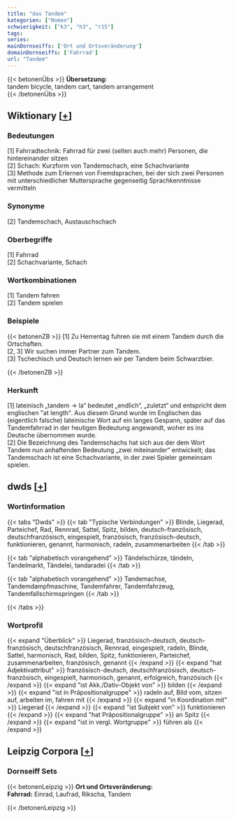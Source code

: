 ```yaml
---
title: "das Tandem"
kategorien: ["Nomen"]
schwierigkeit: ["k3", "h3", "r15"]
tags:
series:
mainDornseiffs: ['Ort und Ortsveränderung']
domainDornseiffs: ['Fahrrad']
url: "Tandem"
---
```


{{< betonenÜbs >}}
**Übersetzung:**  
tandem bicycle, tandem cart, tandem arrangement  
{{< /betonenÜbs >}}

## Wiktionary [[+](https://de.wiktionary.org/wiki/Tandem)]

### Bedeutungen
[1] Fahrradtechnik: Fahrrad für zwei (selten auch mehr) Personen, die hintereinander sitzen  
[2] Schach: Kurzform von Tandemschach, eine Schachvariante  
[3] Methode zum Erlernen von Fremdsprachen, bei der sich zwei Personen mit unterschiedlicher Muttersprache gegenseitig Sprachkenntnisse vermitteln  

### Synonyme
[2] Tandemschach, Austauschschach  

### Oberbegriffe
[1] Fahrrad  
[2] Schachvariante, Schach  

### Wortkombinationen
[1] Tandem fahren  
[2] Tandem spielen  

### Beispiele
{{< betonenZB >}}
[1] Zu Herrentag fuhren sie mit einem Tandem durch die Ortschaften.  
[2, 3] Wir suchen immer Partner zum Tandem.  
[3] Tschechisch und Deutsch lernen wir per Tandem beim Schwarzbier.  

{{< /betonenZB >}}
### Herkunft
[1] lateinisch „tandem → la“ bedeutet „endlich“, „zuletzt“ und entspricht dem englischen "at length". Aus diesem Grund wurde im Englischen das (eigentlich falsche) lateinische Wort auf ein langes Gespann, später auf das Tandemfahrrad in der heutigen Bedeutung angewandt, woher es ins Deutsche übernommen wurde.  
[2] Die Bezeichnung des Tandemschachs hat sich aus der dem Wort Tandem nun anhaftenden Bedeutung „zwei miteinander“ entwickelt; das Tandemschach ist eine Schachvariante, in der zwei Spieler gemeinsam spielen.  



## dwds [[+](https://www.dwds.de/wb/Tandem)]

### Wortinformation
{{< tabs "Dwds" >}}
{{< tab "Typische Verbindungen" >}}
Blinde, Liegerad, Parteichef, Rad, Rennrad, Sattel, Spitz, bilden, deutsch-französisch, deutschfranzösisch, eingespielt, französisch, französisch-deutsch, funktionieren, genannt, harmonisch, radeln, zusammenarbeiten
{{< /tab >}}

{{< tab "alphabetisch vorangehend" >}}
Tändelschürze, tändeln, Tandelmarkt, Tändelei, tandaradei
{{< /tab >}}

{{< tab "alphabetisch vorangehend" >}}
Tandemachse, Tandemdampfmaschine, Tandemfahrer, Tandemfahrzeug, Tandemfallschirmspringen
{{< /tab >}}

{{< /tabs >}}

### Wortprofil
{{< expand "Überblick" >}} Liegerad, französisch-deutsch, deutsch-französisch, deutschfranzösisch, Rennrad, eingespielt, radeln, Blinde, Sattel, harmonisch, Rad, bilden, Spitz, funktionieren, Parteichef, zusammenarbeiten, französisch, genannt {{< /expand >}}
{{< expand "hat Adjektivattribut" >}} französisch-deutsch, deutschfranzösisch, deutsch-französisch, eingespielt, harmonisch, genannt, erfolgreich, französisch {{< /expand >}}
{{< expand "ist Akk./Dativ-Objekt von" >}} bilden {{< /expand >}}
{{< expand "ist in Präpositionalgruppe" >}} radeln auf, Bild vom, sitzen auf, arbeiten im, fahren mit {{< /expand >}}
{{< expand "in Koordination mit" >}} Liegerad {{< /expand >}}
{{< expand "ist Subjekt von" >}} funktionieren {{< /expand >}}
{{< expand "hat Präpositionalgruppe" >}} an Spitz {{< /expand >}}
{{< expand "ist in vergl. Wortgruppe" >}} führen als {{< /expand >}}

## Leipzig Corpora [[+](https://corpora.uni-leipzig.de/en/res?word=Tandem&corpusId=deu_newscrawl-public_2018)]

### Dornseiff Sets
{{< betonenLeipzig >}}
**Ort und Ortsveränderung:**  
**Fahrrad:** Einrad, Laufrad, Rikscha, Tandem  

{{< /betonenLeipzig >}}
